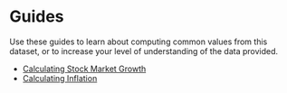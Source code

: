 # Guides

Use these guides to learn about computing common values from this dataset, or to
increase your level of understanding of the data provided.

- [Calculating Stock Market Growth](./calculating-stock-market-growth.md)
- [Calculating Inflation](./calculating-inflation.md)
